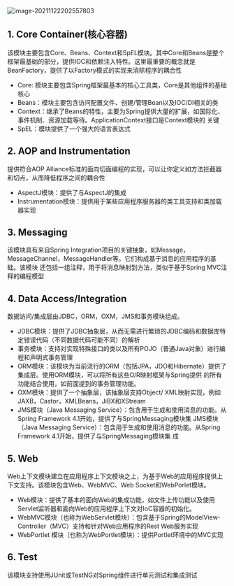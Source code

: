 

![image-20211122202557803](C:\Users\Administrator\AppData\Roaming\Typora\typora-user-images\image-20211122202557803.png)

## 1. Core Container(核心容器)

该模块主要包含Core、Beans、Context和SpEL模块。其中Core和Beans是整个框架最基础的部分，提供IOC和依赖注入特性。这里最重要的概念就是BeanFactory，提供了以Factory模式的实现来消除程序的耦合性

* Core: 模块主要包含Spring框架最基本的核心工具类，Core是其他组件的基础核心  
* Beans：模块主要包含访问配置文件、创建/管理Bean以及IOC/DI相关的类  
* Context：继承了Beans的特性，主要为Spring提供大量的扩展，如国际化、事件机制、资源加载等待。ApplicationContext接口是Context模块的 关键  
* SpEL：模块提供了一个强大的语言表达式  

## 2. AOP and Instrumentation  

提供符合AOP Alliance标准的面向切面编程的实现，可以让你定义如方法拦截器和切点，从而降低程序之间的耦合性  

* AspectJ模块：提供了与AspectJ的集成   
* Instrumentation模块：提供用于某些应用程序服务器的类工具支持和类加载器实现  

## 3. Messaging

该模块具有来自Spring Integration项目的关键抽象，如Message，MessageChannel，MessageHandler等。它们构成基于消息的应用程序的基础。该模块  还包括一组注释，用于将消息映射到方法，类似于基于Spring MVC注释的编程模型  

## 4. Data Access/Integration  

数据访问/集成层由JDBC，ORM，OXM，JMS和事务模块组成。  

* JDBC模块：提供了JDBC抽象层，从而无需进行繁琐的JDBC编码和数据库特定错误代码（不同数据代码可能不同）的解析  
* 事务模块：支持对实现特殊接口的类以及所有POJO（普通Java对象）进行编程和声明式事务管理  
* ORM模块：该模块为当前流行的ORM（包括JPA，JDO和Hibernate）提供了集成层。使用ORM模块，可以将所有这些O/R映射框架与Spring提供  的所有功能结合使用，如前面提到的事务管理功能。  
* OXM模块：提供了一个抽象层，该抽象层支持Object/ XML映射实现，例如JAXB，Castor，XMLBeans，JiBX和XStream  
* JMS模块（Java Messaging Service）：包含用于生成和使用消息的功能。从Spring Framework 4.1开始，提供了与Spring­Messaging模块集  JMS模块（Java Messaging Service）：包含用于生成和使用消息的功能。从Spring Framework 4.1开始，提供了与Spring­Messaging模块集  成  

## 5. Web  

Web上下文模块建立在应用程序上下文模块之上，为基于Web的应用程序提供上下文支持。该模块包含Web、WebMVC、Web Socket和Web­Porlet模块。  

* Web模块：提供了基本的面向Web的集成功能，如文件上传功能以及使用Servlet监听器和面向Web的应用程序上下文对IoC容器的初始化。  
* WebMVC模块（也称为Web­Servlet模块）：包含基于Spring的Model­View­Controller（MVC）支持和针对Web应用程序的Rest Web服务实现
* Web­Portlet 模块（也称为Web­Portlet模块）：提供Portlet环境中的MVC实现  

## 6. Test

该模块支持使用JUnit或TestNG对Spring组件进行单元测试和集成测试  



